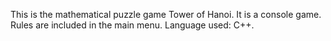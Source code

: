 This is the mathematical puzzle game Tower of Hanoi.
It is a console game.
Rules are included in the main menu.
Language used: C++.
